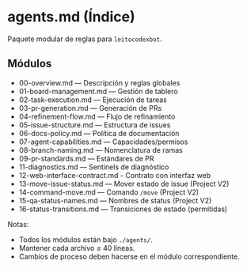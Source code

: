 # agents.md (Índice)

Paquete modular de reglas para `leitocodexbot`.

## Módulos
- 00-overview.md — Descripción y reglas globales
- 01-board-management.md — Gestión de tablero
- 02-task-execution.md — Ejecución de tareas
- 03-pr-generation.md — Generación de PRs
- 04-refinement-flow.md — Flujo de refinamiento
- 05-issue-structure.md — Estructura de issues
- 06-docs-policy.md — Política de documentación
- 07-agent-capabilities.md — Capacidades/permisos
- 08-branch-naming.md — Nomenclatura de ramas
- 09-pr-standards.md — Estándares de PR
- 11-diagnostics.md — Sentinels de diagnóstico
- 12-web-interface-contract.md - Contrato con interfaz web
- 13-move-issue-status.md — Mover estado de issue (Project V2)
- 14-command-move.md — Comando `/move` (Project V2)
- 15-qa-status-names.md — Nombres de status (Project V2)
- 16-status-transitions.md — Transiciones de estado (permitidas)

Notas:
- Todos los módulos están bajo `./agents/`.
- Mantener cada archivo ≤ 40 líneas.
- Cambios de proceso deben hacerse en el módulo correspondiente.
